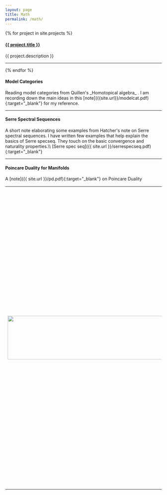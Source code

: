 ```yaml
---
layout: page
title: Math 
permalink: /math/
---
```

<!-- Google tag (gtag.js) -->
<script async src="https://www.googletagmanager.com/gtag/js?id=G-1GW8E1BG3R"></script>
<script>
  window.dataLayer = window.dataLayer || [];
  function gtag(){dataLayer.push(arguments);}
  gtag('js', new Date());

  gtag('config', 'G-1GW8E1BG3R');
</script>

{% for project in site.projects %}
  <h4>
    <a href="{{ project.url }}">
      {{ project.title }}
    </a>
  </h4> 
  <p>{{ project.description }}</p>
  <hr>
{% endfor %}


<h4>Model Categories</h4>
Reading model categories from Quillen's _Homotopical algebra_ . I am recording down the main ideas in this [note]({{site.url}}/modelcat.pdf){:target="_blank"} for my reference.
<hr>

<h4>
Serre Spectral Sequences
</h4>
A short note elaborating some examples from Hatcher's note on Serre spectral sequences. I have written few examples that help explain the basics of Serre specseq. They touch on the basic convergence and naturality properties.\\
[Serre spec seq]({{ site.url }}/serrespecseq.pdf){:target="_blank"}
<hr>



<h4>
Poincare Duality for Manifolds
</h4>
A [note]({{ site.url }}/pd.pdf){:target="_blank"} on Poincare Duality

<br>

<table style="width:100%"><tr><td><img src="http://math.jhu.edu/~savitt/GTM/maclane.jpg" width=500 height=140 alt=""></td><td><p>If I were a Springer-Verlag Graduate Text in Mathematics, I would be Saunders Mac Lane's <b><i>Categories for the Working Mathematician</i></b>.</p><p>I provide an array of general ideas useful in a wide variety of fields.  Starting from foundations, I illuminate the concepts of category, functor, natural transformation, and duality.  I then turn to adjoint functors, which provide a description of universal constructions, an analysis of the representation of functors by sets of morphisms, and a means of manipulating direct and inverse limits. </p><p>Which Springer GTM would <i>you</i> be? <a href="http://math.jhu.edu/~savitt/GTM.html">The Springer GTM Test</a></p></td></tr></table>